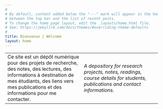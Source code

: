 ```yaml
---
#
# By default, content added below the "---" mark will appear in the home page
# between the top bar and the list of recent posts.
# To change the home page layout, edit the _layouts/home.html file.
# See: https://jekyllrb.com/docs/themes/#overriding-theme-defaults
#
title: Bienvenue | Welcome
layout: home
---
```


<table>
  <tr>
    <td width="50%">
      Ce site est un dépôt numérique pour des projets de recherche, des notes, des lectures, des informations à destination de mes étudiants, des liens vers mes publications et des informations pour me contacter.
    </td>
    <td width="50%"><i>A depository for research projects, notes, readings, course details for students, publications and contact informations.</i>
    </td>
  </tr>
</table>
 
